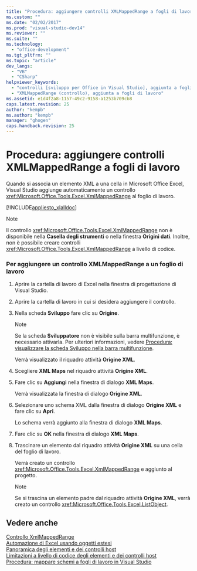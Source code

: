 ```yaml
---
title: "Procedura: aggiungere controlli XMLMappedRange a fogli di lavoro"
ms.custom: ""
ms.date: "02/02/2017"
ms.prod: "visual-studio-dev14"
ms.reviewer: ""
ms.suite: ""
ms.technology: 
  - "office-development"
ms.tgt_pltfrm: ""
ms.topic: "article"
dev_langs: 
  - "VB"
  - "CSharp"
helpviewer_keywords: 
  - "controlli [sviluppo per Office in Visual Studio], aggiunta a fogli di lavoro"
  - "XMLMappedRange (controllo), aggiunta a fogli di lavoro"
ms.assetid: e1d4f2a8-1157-49c2-9158-a1253b709cb8
caps.latest.revision: 25
author: "kempb"
ms.author: "kempb"
manager: "ghogen"
caps.handback.revision: 25
---
```

# Procedura: aggiungere controlli XMLMappedRange a fogli di lavoro
  Quando si associa un elemento XML a una cella in Microsoft Office Excel, Visual Studio aggiunge automaticamente un controllo <xref:Microsoft.Office.Tools.Excel.XmlMappedRange> al foglio di lavoro.  
  
 [!INCLUDE[appliesto_xlalldoc](../vsto/includes/appliesto-xlalldoc-md.md)]  
  
> [!NOTE]  
>  Il controllo <xref:Microsoft.Office.Tools.Excel.XmlMappedRange> non è disponibile nella **Casella degli strumenti** o nella finestra **Origini dati**.  Inoltre, non è possibile creare controlli <xref:Microsoft.Office.Tools.Excel.XmlMappedRange> a livello di codice.  
  
### Per aggiungere un controllo XMLMappedRange a un foglio di lavoro  
  
1.  Aprire la cartella di lavoro di Excel nella finestra di progettazione di Visual Studio.  
  
2.  Aprire la cartella di lavoro in cui si desidera aggiungere il controllo.  
  
3.  Nella scheda **Sviluppo** fare clic su **Origine**.  
  
    > [!NOTE]  
    >  Se la scheda **Sviluppatore** non è visibile sulla barra multifunzione, è necessario attivarla.  Per ulteriori informazioni, vedere [Procedura: visualizzare la scheda Sviluppo nella barra multifunzione](../vsto/how-to-show-the-developer-tab-on-the-ribbon.md).  
  
     Verrà visualizzato il riquadro attività **Origine XML**.  
  
4.  Scegliere **XML Maps** nel riquadro attività **Origine XML**.  
  
5.  Fare clic su **Aggiungi** nella finestra di dialogo **XML Maps**.  
  
     Verrà visualizzata la finestra di dialogo **Origine XML**.  
  
6.  Selezionare uno schema XML dalla finestra di dialogo **Origine XML** e fare clic su **Apri**.  
  
     Lo schema verrà aggiunto alla finestra di dialogo **XML Maps**.  
  
7.  Fare clic su **OK** nella finestra di dialogo **XML Maps**.  
  
8.  Trascinare un elemento dal riquadro attività **Origine XML** su una cella del foglio di lavoro.  
  
     Verrà creato un controllo <xref:Microsoft.Office.Tools.Excel.XmlMappedRange> e aggiunto al progetto.  
  
    > [!NOTE]  
    >  Se si trascina un elemento padre dal riquadro attività **Origine XML**, verrà creato un controllo <xref:Microsoft.Office.Tools.Excel.ListObject>.  
  
## Vedere anche  
 [Controllo XmlMappedRange](../vsto/xmlmappedrange-control.md)   
 [Automazione di Excel usando oggetti estesi](../vsto/automating-excel-by-using-extended-objects.md)   
 [Panoramica degli elementi e dei controlli host](../vsto/host-items-and-host-controls-overview.md)   
 [Limitazioni a livello di codice degli elementi e dei controlli host](../vsto/programmatic-limitations-of-host-items-and-host-controls.md)   
 [Procedura: mappare schemi a fogli di lavoro in Visual Studio](../vsto/how-to-map-schemas-to-worksheets-inside-visual-studio.md)  
  
  